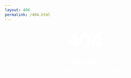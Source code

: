 ```yaml
--- 
layout: 404
permalink: /404.html 
---
```


<style type="text/css" media="screen">
    .container {
        margin: 10px auto;
        max-width: 600px;
        text-align: center;
        color: white;
    }
    
    h1 {
        margin: 30px 0;
        font-size: 4em;
        line-height: 1;
        letter-spacing: -1px;
    }
</style>
<div class="container">
    <h1>404</h1>
    <p><strong>Page not found :(</strong></p>
    <p>The requested page could not be found.</p>
</div>